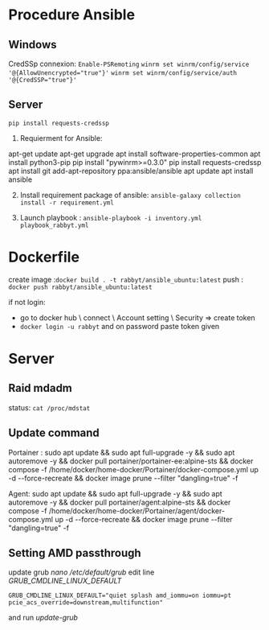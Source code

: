 # Procedure Ansible
## Windows

CredSSp connexion:
` Enable-PSRemoting `
` winrm set winrm/config/service '@{AllowUnencrypted="true"}' `
` winrm set winrm/config/service/auth '@{CredSSP="true"}' `

## Server
`pip install requests-credssp`

1. Requierment for Ansible:

apt-get update
apt-get upgrade
apt install software-properties-common
apt install python3-pip
pip install "pywinrm>=0.3.0"
pip install requests-credssp
apt install git
add-apt-repository ppa:ansible/ansible
apt update
apt install ansible

2. Install requirement package of ansible:
`ansible-galaxy collection install -r requirement.yml`

3. Launch playbook :
`ansible-playbook -i inventory.yml playbook_rabbyt.yml`


# Dockerfile
create image :` docker build . -t rabbyt/ansible_ubuntu:latest `
push : `docker push rabbyt/ansible_ubuntu:latest`

if not login:
- go to docker hub \ connect \ Account setting \ Security => create token
- `docker login -u rabbyt` and on password paste token given

# Server
## Raid mdadm
status: `cat /proc/mdstat`

## Update command
Portainer :
sudo apt update && sudo apt full-upgrade -y && sudo apt autoremove -y && docker pull portainer/portainer-ee:alpine-sts && docker compose -f /home/docker/home-docker/Portainer/docker-compose.yml up -d --force-recreate && docker image prune --filter "dangling=true" -f

Agent:
sudo apt update && sudo apt full-upgrade -y && sudo apt autoremove -y && docker pull portainer/agent:alpine-sts && docker compose -f /home/docker/home-docker/Portainer/agent/docker-compose.yml up -d --force-recreate && docker image prune --filter "dangling=true" -f

## Setting AMD passthrough
update grub *nano /etc/default/grub* edit line *GRUB_CMDLINE_LINUX_DEFAULT*

`GRUB_CMDLINE_LINUX_DEFAULT="quiet splash amd_iommu=on iommu=pt pcie_acs_override=downstream,multifunction"`

and run *update-grub*